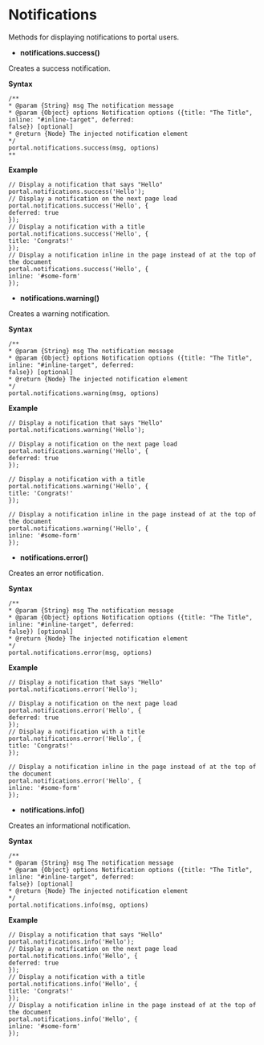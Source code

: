﻿---
sidebar_position: 7
---

# Notifications

<head>
  <meta name="guidename" content="API Management"/>
  <meta name="context" content="GUID-68f935fe-2384-4a3c-bcc7-fbc86df7d84f"/>
</head>

Methods for displaying notifications to portal users. 

- **notifications.success()**

Creates a success notification.

**Syntax**

```
/**
* @param {String} msg The notification message
* @param {Object} options Notification options ({title: "The Title", inline: "#inline-target", deferred:
false}) [optional]
* @return {Node} The injected notification element
*/
portal.notifications.success(msg, options)
**
```

**Example**

```
// Display a notification that says "Hello"
portal.notifications.success('Hello');
// Display a notification on the next page load
portal.notifications.success('Hello', {
deferred: true
});
// Display a notification with a title
portal.notifications.success('Hello', {
title: 'Congrats!'
});
// Display a notification inline in the page instead of at the top of the document
portal.notifications.success('Hello', {
inline: '#some-form'
});
```

- **notifications.warning()**

Creates a warning notification.

**Syntax**

```
/**
* @param {String} msg The notification message
* @param {Object} options Notification options ({title: "The Title", inline: "#inline-target", deferred:
false}) [optional]
* @return {Node} The injected notification element
*/
portal.notifications.warning(msg, options)
```

**Example**

```
// Display a notification that says "Hello"
portal.notifications.warning('Hello');

// Display a notification on the next page load
portal.notifications.warning('Hello', {
deferred: true
});

// Display a notification with a title
portal.notifications.warning('Hello', {
title: 'Congrats!'
});

// Display a notification inline in the page instead of at the top of the document
portal.notifications.warning('Hello', {
inline: '#some-form'
});
```

- **notifications.error()**

Creates an error notification.

**Syntax**

```
/**
* @param {String} msg The notification message
* @param {Object} options Notification options ({title: "The Title", inline: "#inline-target", deferred:
false}) [optional]
* @return {Node} The injected notification element
*/
portal.notifications.error(msg, options)
```

**Example**

```
// Display a notification that says "Hello"
portal.notifications.error('Hello');

// Display a notification on the next page load
portal.notifications.error('Hello', {
deferred: true
});
// Display a notification with a title
portal.notifications.error('Hello', {
title: 'Congrats!'
});

// Display a notification inline in the page instead of at the top of the document
portal.notifications.error('Hello', {
inline: '#some-form'
});
```

- **notifications.info()**

Creates an informational notification.

**Syntax**

```
/**
* @param {String} msg The notification message
* @param {Object} options Notification options ({title: "The Title", inline: "#inline-target", deferred:
false}) [optional]
* @return {Node} The injected notification element
*/
portal.notifications.info(msg, options)
```

**Example**

```
// Display a notification that says "Hello"
portal.notifications.info('Hello');
// Display a notification on the next page load
portal.notifications.info('Hello', {
deferred: true
});
// Display a notification with a title
portal.notifications.info('Hello', {
title: 'Congrats!'
});
// Display a notification inline in the page instead of at the top of the document
portal.notifications.info('Hello', {
inline: '#some-form'
});
```


